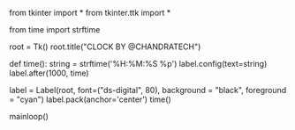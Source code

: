 from tkinter import *
from tkinter.ttk import *

from time import strftime

root = Tk()
root.title("CLOCK BY @CHANDRATECH")

def time():
    string = strftime('%H:%M:%S %p')
    label.config(text=string)
    label.after(1000, time)

label = Label(root, font=("ds-digital", 80), background = "black", foreground = "cyan")
label.pack(anchor='center')
time()

mainloop()
